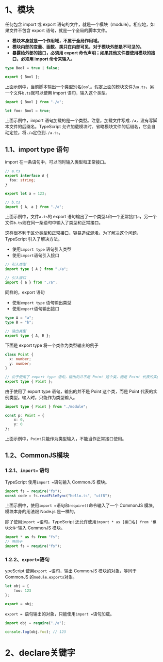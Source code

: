 # 1、模块

任何包含 import 或 export 语句的文件，就是一个模块（module）。相应地，如果文件不包含 export 语句，就是一个全局的脚本文件。

- **模块本身就是一个作用域，不属于全局作用域。**
- **模块内部的变量、函数、类只在内部可见，对于模块外部是不可见的。**
- **暴露给外部的接口，必须用 export 命令声明；如果其他文件要使用模块的接口，必须用 import 命令来输入。**



```typescript
type Bool = true | false;

export { Bool };
```

上面示例中，当前脚本输出一个类型别名`Bool`。假定上面的模块文件为`a.ts`，另一个文件`b.ts`就可以使用 import 语句，输入这个类型。

```typescript
import { Bool } from "./a";

let foo: Bool = true;
```

上面示例中，import 语句加载的是一个类型。注意，加载文件写成`./a`，没有写脚本文件的后缀名。TypeScript 允许加载模块时，省略模块文件的后缀名，它会自动定位，将`./a`定位到`./a.ts`。



## 1.1、import type 语句

import 在一条语句中，可以同时输入类型和正常接口。

```typescript
// a.ts
export interface A {
  foo: string;
}

export let a = 123;

// b.ts
import { A, a } from "./a";
```

上面示例中，文件`a.ts`的 export 语句输出了一个类型`A`和一个正常接口`a`，另一个文件`b.ts`则在同一条语句中输入了类型和正常接口。



这样很不利于区分类型和正常接口，容易造成混淆。为了解决这个问题，TypeScript 引入了解决方法。

- 使用`import type` 语句引入类型
- 使用`import`语句引入接口

```typescript
// 引入类型
import type { A } from "./a";

// 引入接口
import { a } from "./a";
```

同样的，export 语句

- 使用`export type` 语句输出类型
- 使用`export`语句输出接口

```typescript
type A = "a";
type B = "b";

// 输出类型
export type { A, B };
```

下面是 export type 将一个类作为类型输出的例子

```typescript
class Point {
  x: number;
  y: number;
}

// 由于使用了 export type 语句，输出的并不是 Point 这个类，而是 Point 代表的实例类型
export type { Point };
```

由于使用了 export type 语句，输出的并不是 Point 这个类，而是 Point 代表的实例类型。输入时，只能作为类型输入。

```typescript
import type { Point } from "./module";

const p: Point = { 
    x: 0, 
    y: 0 
};
```

上面示例中，`Point`只能作为类型输入，不能当作正常接口使用。



## 1.2、CommonJS模块

### 1.2.1、`import=` 语句

TypeScript 使用`import =`语句输入 CommonJS 模块。

```typescript
import fs = require("fs");
const code = fs.readFileSync("hello.ts", "utf8");
```

上面示例中，使用`import =`语句和`require()`命令输入了一个 CommonJS 模块。模块本身的用法跟 Node.js 是一样的。

除了使用`import =`语句，TypeScript 还允许使用`import * as [接口名] from "模块文件"`输入 CommonJS 模块。

```typescript
import * as fs from "fs";
// 等同于
import fs = require("fs");
```

### 1.2.2、`export=`语句

ypeScript 使用`export =`语句，输出 CommonJS 模块的对象，等同于 CommonJS 的`module.exports`对象。

```typescript
let obj = { 
    foo: 123 
};

export = obj;
```

`export = `语句输出的对象，只能使用`import =`语句加载。

```typescript
import obj = require("./a");

console.log(obj.foo); // 123
```





# 2、declare关键字





















